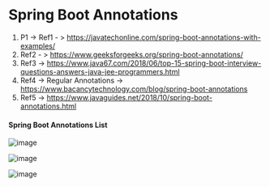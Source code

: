 # Spring Boot Annotations 

1) P1 -> Ref1 - > https://javatechonline.com/spring-boot-annotations-with-examples/
2) Ref2 - > https://www.geeksforgeeks.org/spring-boot-annotations/
3) Ref3 -> https://www.java67.com/2018/06/top-15-spring-boot-interview-questions-answers-java-jee-programmers.html
4) Ref4 -> Regular Annotations  -> https://www.bacancytechnology.com/blog/spring-boot-annotations
5) Ref5 -> https://www.javaguides.net/2018/10/spring-boot-annotations.html

#### Spring Boot Annotations List

![image](https://github.com/user-attachments/assets/124017c7-fc32-45cb-95e8-b4974f556a47)

![image](https://github.com/user-attachments/assets/4d0447d5-a0d0-4482-95bd-bd1425c23709)

![image](https://github.com/user-attachments/assets/c394bd56-a4fe-419d-ade5-fc863717762b)


